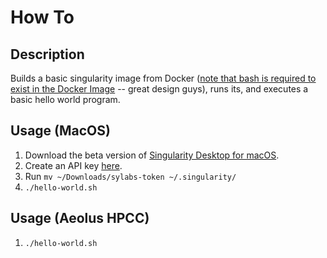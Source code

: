 # How To

## Description
Builds a basic singularity image from Docker ([note that bash is required to exist in the Docker Image](https://github.com/sylabs/singularity/issues/2386) -- great design guys), runs its, and executes a basic hello world program.

## Usage (MacOS)
1. Download the beta version of [Singularity Desktop for macOS](https://sylabs.io/singularity-desktop-macos/).
1. Create an API key [here](https://cloud.sylabs.io/auth).
1. Run ```mv ~/Downloads/sylabs-token ~/.singularity/```
1. ```./hello-world.sh```

## Usage (Aeolus HPCC)
1. ```./hello-world.sh```